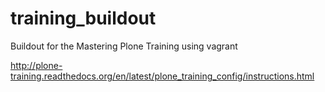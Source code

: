 training_buildout
=================

Buildout for the Mastering Plone Training using vagrant

http://plone-training.readthedocs.org/en/latest/plone_training_config/instructions.html
